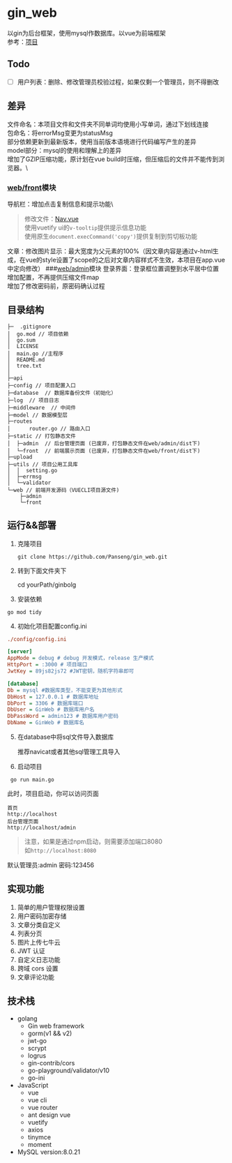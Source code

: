 # gin_web
以gin为后台框架，使用mysql作数据库。以vue为前端框架\
参考：[项目](https://github.com/wejectchen/Ginblog)

## Todo
- [ ] 用户列表：删除、修改管理员校验过程，如果仅剩一个管理员，则不得删改

## 差异
文件命名：本项目文件和文件夹不同单词均使用小写单词，通过下划线连接\
包命名：将errorMsg变更为statusMsg\
部分依赖更新到最新版本，使用当前版本语境进行代码编写产生的差异\
model部分：mysql的使用和理解上的差异\
增加了GZIP压缩功能，原计划在vue build时压缩，但压缩后的文件并不能传到浏览器。\

### [web/front](web/front)模块
导航栏：增加点击复制信息和提示功能\
> 修改文件：[Nav.vue](web/front/src/components/Nav.vue)\
> 使用vuetify ui的```v-tooltip```提供提示信息功能\
> 使用原生```document.execCommand('copy')```提供复制到剪切板功能

文章：修改图片显示：最大宽度为父元素的100%（因文章内容是通过v-html生成，在vue的style设置了scope的之后对文章内容样式不生效，本项目在app.vue中定向修改）
###[web/admin](web/admin)模块
登录界面：登录框位置调整到水平居中位置\
增加配置，不再提供压缩文件map\
增加了修改密码前，原密码确认过程

## 目录结构

```shell
├─  .gitignore
│  go.mod // 项目依赖
│  go.sum
│  LICENSE
│  main.go //主程序
│  README.md
│  tree.txt
│          
├─api         
├─config // 项目配置入口   
├─database  // 数据库备份文件（初始化）
├─log  // 项目日志
├─middleware  // 中间件
├─model // 数据模型层
├─routes
│      router.go // 路由入口    
├─static // 打包静态文件
│  ├─admin  // 后台管理页面 (已废弃，打包静态文件在web/admin/dist下)         
│  └─front  // 前端展示页面 (已废弃，打包静态文件在web/front/dist下)            
├─upload   
├─utils // 项目公用工具库
│  │  setting.go 
│  ├─errmsg   
│  └─validator         
└─web // 前端开发源码（VUECLI项目源文件)
    ├─admin             
    └─front
```
## 运行&&部署

1. 克隆项目

   ```shell
   git clone https://github.com/Panseng/gin_web.git
   ```

2. 转到下面文件夹下


	cd yourPath/ginbolg


3. 安装依赖

```
go mod tidy
```

4. 初始化项目配置config.ini

```ini
./config/config.ini

[server]
AppMode = debug # debug 开发模式，release 生产模式
HttpPort = :3000 # 项目端口
JwtKey = 89js82js72 #JWT密钥，随机字符串即可

[database]
Db = mysql #数据库类型，不能变更为其他形式
DbHost = 127.0.0.1 # 数据库地址
DbPort = 3306 # 数据库端口
DbUser = GinWeb # 数据库用户名
DbPassWord = admin123 # 数据库用户密码
DbName = GinWeb # 数据库名
```

5. 在database中将sql文件导入数据库

	推荐navicat或者其他sql管理工具导入

6. 启动项目

```shell
 go run main.go
```

此时，项目启动，你可以访问页面

```shell
首页
http://localhost
后台管理页面
http://localhost/admin
```
> 注意，如果是通过npm启动，则需要添加端口8080\
> 如```http://localhost:8080```

默认管理员:admin  密码:123456

## 实现功能

1.  简单的用户管理权限设置
2.  用户密码加密存储
3.  文章分类自定义
4.  列表分页
5.  图片上传七牛云
6.  JWT 认证
7.  自定义日志功能
8.  跨域 cors 设置
9.  文章评论功能

## 技术栈

- golang
  - Gin web framework
  - gorm(v1 && v2)
  - jwt-go
  - scrypt
  - logrus
  - gin-contrib/cors
  - go-playground/validator/v10
  - go-ini
- JavaScript
  - vue
  - vue cli
  - vue router
  - ant design vue
  - vuetify
  - axios
  - tinymce
  - moment
- MySQL version:8.0.21

